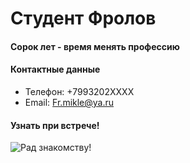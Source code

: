# Студент Фролов

#### Сорок лет - время менять профессию

#### Контактные данные

* Телефон: +7993202ХХХХ
* Email: Fr.mikle@ya.ru
#### Узнать при встрече!
![](https://disk.yandex.ru/i/2H8lbl39o35ggg "Рад знакомству!")
